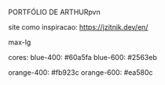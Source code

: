 PORTFÓLIO DE ARTHURpvn

site como inspiracao: https://jzitnik.dev/en/

max-lg

cores:
blue-400: #60a5fa
blue-600: #2563eb

orange-400: #fb923c
orange-600: #ea580c
